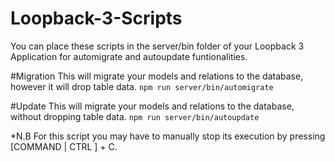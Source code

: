 # Loopback-3-Scripts

You can place these scripts in the server/bin folder of your Loopback 3 Application for automigrate and autoupdate funtionalities.

#Migration
This will migrate your models and relations to the database, however it will drop table data.
`npm run server/bin/automigrate`

#Update
This will migrate your models and relations to the database, without dropping table data.
`npm run server/bin/autoupdate`

*N.B For this script you may have to manually stop its execution by pressing [COMMAND | CTRL ] + C.
